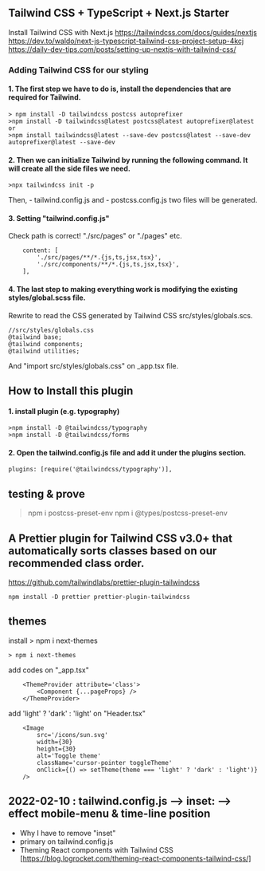 ## Tailwind CSS + TypeScript + Next.js Starter

Install Tailwind CSS with Next.js
https://tailwindcss.com/docs/guides/nextjs
https://dev.to/waldo/next-js-typescript-tailwind-css-project-setup-4kcj
https://daily-dev-tips.com/posts/setting-up-nextjs-with-tailwind-css/

### Adding Tailwind CSS for our styling

#### 1. The first step we have to do is, install the dependencies that are required for Tailwind.

```command
> npm install -D tailwindcss postcss autoprefixer
>npm install -D tailwindcss@latest postcss@latest autoprefixer@latest
or
>npm install tailwindcss@latest --save-dev postcss@latest --save-dev autoprefixer@latest --save-dev
```

#### 2. Then we can initialize Tailwind by running the following command. It will create all the side files we need.

```command
>npx tailwindcss init -p
```

Then, - tailwind.config.js and - postcss.config.js
two files will be generated.

#### 3. Setting "tailwind.config.js"

Check path is correct! "./src/pages" or "./pages" etc.

```
	content: [
		'./src/pages/**/*.{js,ts,jsx,tsx}',
		'./src/components/**/*.{js,ts,jsx,tsx}',
	],
```

#### 4. The last step to making everything work is modifying the existing styles/global.scss file.

Rewrite to read the CSS generated by Tailwind CSS src/styles/globals.scs.

```
//src/styles/globals.css
@tailwind base;
@tailwind components;
@tailwind utilities;
```

And "import src/styles/globals.css" on \_app.tsx file.

## How to Install this plugin

#### 1. install plugin (e.g. typography)

```
>npm install -D @tailwindcss/typography
>npm install -D @tailwindcss/forms
```

#### 2. Open the tailwind.config.js file and add it under the plugins section.

```
plugins: [require('@tailwindcss/typography')],
```

## testing & prove

> npm i postcss-preset-env
> npm i @types/postcss-preset-env

## A Prettier plugin for Tailwind CSS v3.0+ that automatically sorts classes based on our recommended class order.

https://github.com/tailwindlabs/prettier-plugin-tailwindcss

```
npm install -D prettier prettier-plugin-tailwindcss
```

## themes

install > npm i next-themes

```
> npm i next-themes
```

add codes on "\_app.tsx"

```
	<ThemeProvider attribute='class'>
		<Component {...pageProps} />
	</ThemeProvider>
```

add 'light' ? 'dark' : 'light' on "Header.tsx"

```
	<Image
		src='/icons/sun.svg'
		width={30}
		height={30}
		alt='Toggle theme'
		className='cursor-pointer toggleTheme'
		onClick={() => setTheme(theme === 'light' ? 'dark' : 'light')}
	/>
```

## 2022-02-10 : tailwind.config.js --> inset: --> effect mobile-menu & time-line position

- Why I have to remove "inset"
- primary on tailwind.config.js
- Theming React components with Tailwind CSS [https://blog.logrocket.com/theming-react-components-tailwind-css/]
